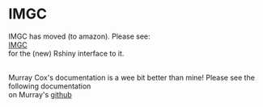 # IMGC
IMGC has moved (to amazon). Please see: <br>
<a href="http://ec2-18-218-220-205.us-east-2.compute.amazonaws.com:3838/Rimgc/" target="_blank">IMGC</a>
<br> for the (new) Rshiny interface to it.

<br>
Murray Cox's documentation is a wee bit better than mine!
Please see the following documentation <br>
on Murray's
<a href="https://github.com/mpcox/IMgc" target="_blank">github</a>




